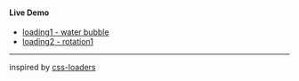 #### Live Demo
- [loading1 - water bubble](https://codepen.io/susiechang-the-styleful/pen/ZdMZEr)
- [loading2 - rotation1](https://codepen.io/susiechang-the-styleful/pen/KjGppr)


---
inspired by [css-loaders](https://projects.lukehaas.me/css-loaders/)